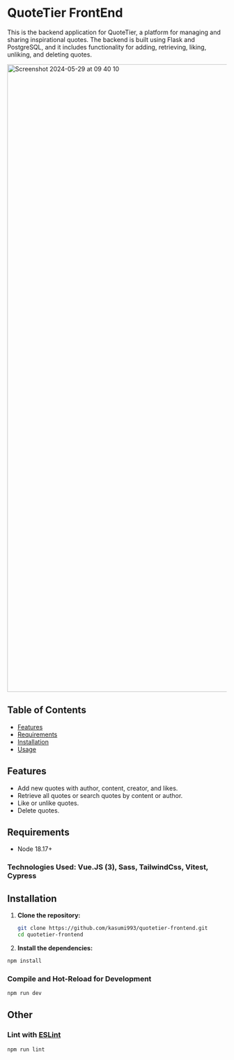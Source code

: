 # QuoteTier FrontEnd

This is the backend application for QuoteTier, a platform for managing and sharing inspirational quotes. The backend is built using Flask and PostgreSQL, and it includes functionality for adding, retrieving, liking, unliking, and deleting quotes.


<img width="1437" alt="Screenshot 2024-05-29 at 09 40 10" src="https://github.com/kasumi993/quoteit-front/assets/42519251/90bd63e3-2a40-46f9-a1e4-3217ed8b0a87">

## Table of Contents

- [Features](#features)
- [Requirements](#requirements)
- [Installation](#installation)
- [Usage](#usage)

## Features

- Add new quotes with author, content, creator, and likes.
- Retrieve all quotes or search quotes by content or author.
- Like or unlike quotes.
- Delete quotes.

## Requirements

- Node 18.17+

### Technologies Used: Vue.JS (3), Sass, TailwindCss, Vitest, Cypress

## Installation
1. **Clone the repository:**

    ```sh
    git clone https://github.com/kasumi993/quotetier-frontend.git
    cd quotetier-frontend

1. **Install the dependencies:**

```sh
npm install
```

### Compile and Hot-Reload for Development

```sh
npm run dev
```





## Other

### Lint with [ESLint](https://eslint.org/)

```sh
npm run lint
```
